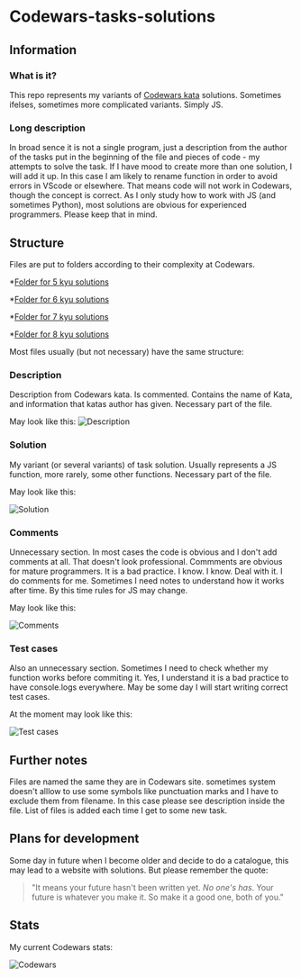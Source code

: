# Codewars-tasks-solutions

## Information

### What is it?

This repo represents my variants of [Codewars kata](https://www.codewars.com/kata/) solutions. Sometimes ifelses, sometimes more complicated variants. Simply JS.

### Long description

In broad sence it is not a single program, just a description from the author of the tasks put in the beginning of the file and pieces of code - my attempts to solve the task.
If I have mood to create more than one solution, I will add it up.
In this case I am likely to rename function in order to avoid errors in VScode or elsewhere.
That means code will not work in Codewars, though the concept is correct.
As I only study how to work with JS (and sometimes Python), most solutions are obvious for experienced programmers.
Please keep that in mind.

## Structure

Files are put to folders according to their complexity at Codewars.

  *[Folder for 5 kyu solutions](https://github.com/konung-nvkz/codewars-tasks-solutions/tree/main/5_kyu_Solutions)

  *[Folder for 6 kyu solutions](https://github.com/konung-nvkz/codewars-tasks-solutions/tree/main/6_kyu_Solutions)

  *[Folder for 7 kyu solutions](https://github.com/konung-nvkz/codewars-tasks-solutions/tree/main/7_kyu_Solutions)

  *[Folder for 8 kyu solutions](https://github.com/konung-nvkz/codewars-tasks-solutions/tree/main/8_kyu_Solutions)

Most files usually (but not necessary) have the same structure:

### Description

Description from Codewars kata. Is commented. Contains the name of Kata, and information that katas author has given.
Necessary part of the file.

May look like this:
![Description](https://github.com/konung-nvkz/codewars-tasks-solutions/blob/main/files_for_examples/01_description.png "Description")

### Solution

My variant (or several variants) of task solution.
Usually represents a JS function, more rarely, some other functions.
Necessary part of the file.

May look like this:

![Solution](https://github.com/konung-nvkz/codewars-tasks-solutions/blob/main/files_for_examples/02_solution.png "Solution")

### Comments

Unnecessary section. In most cases the code is obvious and I don't add comments at all.
That doesn't look professional.
Commments are obvious for mature programmers.
It is a bad practice.
I know. I know.
Deal with it. I do comments for me. Sometimes I need notes to understand how it works after time. By this time rules for JS may change.

May look like this:

![Comments](https://github.com/konung-nvkz/codewars-tasks-solutions/blob/main/files_for_examples/03_comments.png "Comments")

### Test cases

Also an unnecessary section. Sometimes I need to check whether my function works before commiting it. Yes, I understand it is a bad practice to have console.logs everywhere.
May be some day I will start writing correct test cases.

At the moment may look like this:

![Test cases](https://github.com/konung-nvkz/codewars-tasks-solutions/blob/main/files_for_examples/04_test_cases.png "Test cases")

## Further notes

Files are named the same they are in Codewars site. sometimes system doesn't alllow to use some symbols like punctuation marks and I have to exclude them from filename. In this case please see description inside the file.
List of files is added each time I get to some new task.

## Plans for development

Some day in future when I become older and decide to do a catalogue, this may lead to a website with solutions. But please remember the quote:
>"It means your future hasn't been written yet. *No one's has*. Your future is whatever you make it. So make it a good one, both of you."

## Stats

My current Codewars stats:

![Codewars](https://www.codewars.com/users/konung-nvkz/badges/small)
